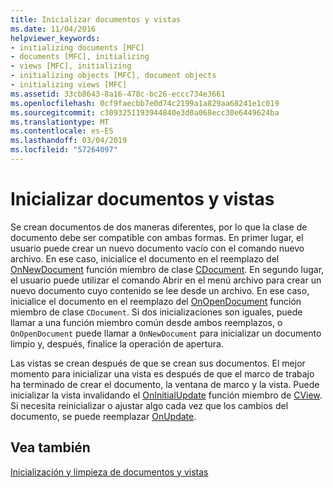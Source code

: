 ```yaml
---
title: Inicializar documentos y vistas
ms.date: 11/04/2016
helpviewer_keywords:
- initializing documents [MFC]
- documents [MFC], initializing
- views [MFC], initializing
- initializing objects [MFC], document objects
- initializing views [MFC]
ms.assetid: 33cb8643-8a16-478c-bc26-eccc734e3661
ms.openlocfilehash: 0cf9faecbb7e0d74c2199a1a829aa68241e1c019
ms.sourcegitcommit: c3093251193944840e3d0a068ecc30e6449624ba
ms.translationtype: MT
ms.contentlocale: es-ES
ms.lasthandoff: 03/04/2019
ms.locfileid: "57264097"
---
```

# <a name="initializing-documents-and-views"></a>Inicializar documentos y vistas

Se crean documentos de dos maneras diferentes, por lo que la clase de documento debe ser compatible con ambas formas. En primer lugar, el usuario puede crear un nuevo documento vacío con el comando nuevo archivo. En ese caso, inicialice el documento en el reemplazo del [OnNewDocument](../mfc/reference/cdocument-class.md#onnewdocument) función miembro de clase [CDocument](../mfc/reference/cdocument-class.md). En segundo lugar, el usuario puede utilizar el comando Abrir en el menú archivo para crear un nuevo documento cuyo contenido se lee desde un archivo. En ese caso, inicialice el documento en el reemplazo del [OnOpenDocument](../mfc/reference/cdocument-class.md#onopendocument) función miembro de clase `CDocument`. Si dos inicializaciones son iguales, puede llamar a una función miembro común desde ambos reemplazos, o `OnOpenDocument` puede llamar a `OnNewDocument` para inicializar un documento limpio y, después, finalice la operación de apertura.

Las vistas se crean después de que se crean sus documentos. El mejor momento para inicializar una vista es después de que el marco de trabajo ha terminado de crear el documento, la ventana de marco y la vista. Puede inicializar la vista invalidando el [OnInitialUpdate](../mfc/reference/cview-class.md#oninitialupdate) función miembro de [CView](../mfc/reference/cview-class.md). Si necesita reinicializar o ajustar algo cada vez que los cambios del documento, se puede reemplazar [OnUpdate](../mfc/reference/cview-class.md#onupdate).

## <a name="see-also"></a>Vea también

[Inicialización y limpieza de documentos y vistas](../mfc/initializing-and-cleaning-up-documents-and-views.md)
